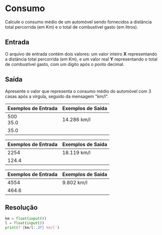 # Consumo

Calcule o consumo médio de um automóvel sendo fornecidos a distância total percorrida (em Km) e o total de combustível gasto (em litros).

## Entrada

O arquivo de entrada contém dois valores: um valor inteiro **X** representando a distância total percorrida (em Km), e um valor real **Y** representando o total de combustível gasto, com um dígito após o ponto decimal.

## Saída

Apresente o valor que representa o consumo médio do automóvel com 3 casas após a vírgula, seguido da mensagem "km/l".

| Exemplos de Entrada      | Exemplos de Saída        |
|--------------------------|--------------------------|
| 500 <br/> 35.0           | 14.286 km/l              |
| 35.0                     |                          |

| Exemplos de Entrada      | Exemplos de Saída        |
|--------------------------|--------------------------|
| 2254                     | 18.119 km/l              |
| 124.4                    |                          |

| Exemplos de Entrada      | Exemplos de Saída        |
|--------------------------|--------------------------|
| 4554                     | 9.802 km/l               |
| 464.6                    |                          |

## Resolução

```python
km = float(input())
l = float(input())
print(f'{km/l:.3f} km/l')
```